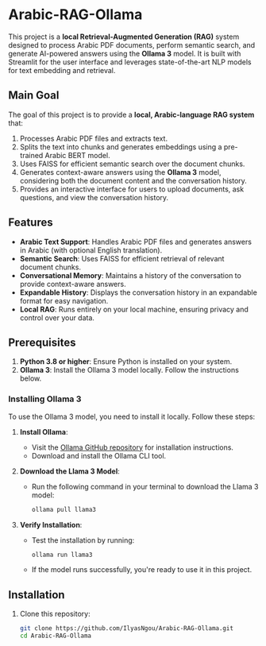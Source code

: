 # Arabic-RAG-Ollama
This project is a **local Retrieval-Augmented Generation (RAG)** system designed to process Arabic PDF documents, perform semantic search, and generate AI-powered answers using the **Ollama 3** model. It is built with Streamlit for the user interface and leverages state-of-the-art NLP models for text embedding and retrieval.
## Main Goal

The goal of this project is to provide a **local, Arabic-language RAG system** that:
1. Processes Arabic PDF files and extracts text.
2. Splits the text into chunks and generates embeddings using a pre-trained Arabic BERT model.
3. Uses FAISS for efficient semantic search over the document chunks.
4. Generates context-aware answers using the **Ollama 3** model, considering both the document content and the conversation history.
5. Provides an interactive interface for users to upload documents, ask questions, and view the conversation history.

## Features

- **Arabic Text Support**: Handles Arabic PDF files and generates answers in Arabic (with optional English translation).
- **Semantic Search**: Uses FAISS for efficient retrieval of relevant document chunks.
- **Conversational Memory**: Maintains a history of the conversation to provide context-aware answers.
- **Expandable History**: Displays the conversation history in an expandable format for easy navigation.
- **Local RAG**: Runs entirely on your local machine, ensuring privacy and control over your data.

## Prerequisites

1. **Python 3.8 or higher**: Ensure Python is installed on your system.
2. **Ollama 3**: Install the Ollama 3 model locally. Follow the instructions below.

### Installing Ollama 3

To use the Ollama 3 model, you need to install it locally. Follow these steps:

1. **Install Ollama**:
   - Visit the [Ollama GitHub repository](https://github.com/ollama/ollama) for installation instructions.
   - Download and install the Ollama CLI tool.

2. **Download the Llama 3 Model**:
   - Run the following command in your terminal to download the Llama 3 model:
     ```bash
     ollama pull llama3
     ```

3. **Verify Installation**:
   - Test the installation by running:
     ```bash
     ollama run llama3
     ```
   - If the model runs successfully, you're ready to use it in this project.

## Installation

1. Clone this repository:
   ```bash
   git clone https://github.com/IlyasNgou/Arabic-RAG-Ollama.git
   cd Arabic-RAG-Ollama
